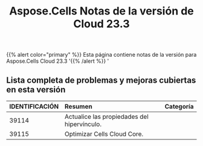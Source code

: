 ﻿---
title: Aspose.Cells Notas de la versión de Cloud 23.3
second_title: Aspose.Cells Cloud Documen
type: docs
url: /es/aspose-cells-cloud-23-3-release-notes/
description: Aspose.Cells La nube admite Excel para crear, convertir, fusionar, dividir, proteger, operación de objetos internos, etc.
weight: 19
---
{{% alert color="primary" %}} 
Esta página contiene notas de la versión para Aspose.Cells Cloud 23.3
'{{% /alert %}} '
## **Lista completa de problemas y mejoras cubiertas en esta versión**

|**IDENTIFICACIÓN**|**Resumen**|**Categoría**|
|:- |:- |:- |
|39114 | Actualice las propiedades del hipervínculo.|
|39115 | Optimizar Cells Cloud Core.|
